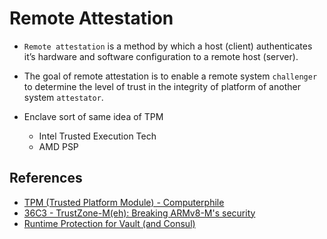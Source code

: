 # Remote Attestation

- `Remote attestation` is a method by which a host (client) authenticates it’s hardware and software configuration to a remote host (server). 

- The goal of remote attestation is to enable a remote system `challenger` to determine the level of trust in the integrity of platform of another system
`attestator`.

- Enclave sort of same idea of TPM
    - Intel Trusted Execution Tech
    - AMD PSP

## References
- [TPM (Trusted Platform Module) - Computerphile](https://www.youtube.com/watch?v=RW2zHvVO09g)
- [36C3 - TrustZone-M(eh): Breaking ARMv8-M's security](https://www.youtube.com/watch?v=4u6BAH8mEDw)
- [Runtime Protection for Vault (and Consul)](https://www.hashicorp.com/resources/runtime-protection-for-vault-and-consul)